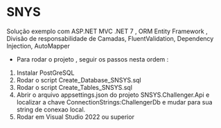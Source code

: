 # SNYS
Solução exemplo com ASP.NET MVC .NET 7 , ORM Entity Framework , Divisão de responsabilidade de Camadas, FluentValidation, Dependency Injection, AutoMapper

- Para rodar o projeto , seguir os passos nesta ordem :
1. Instalar PostGreSQL
2. Rodar o script Create_Database_SNSYS.sql
3. Rodar o script Create_Tables_SNSYS.sql
4. Abrir o arquivo appsettings.json do projeto SNSYS.Challenger.Api e localizar a chave ConnectionStrings:ChallengerDb e mudar para sua string de conexao local.
5. Rodar em Visual Studio 2022 ou superior
